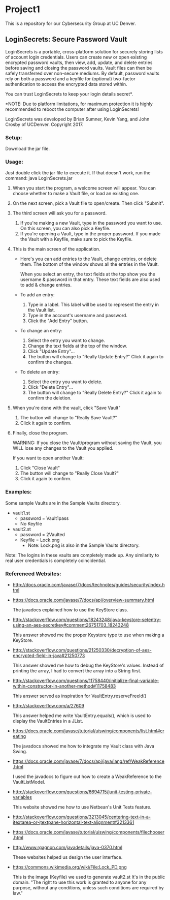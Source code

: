 # Project1

This is a repository for our Cybersecurity Group at UC Denver.

## LoginSecrets: Secure Password Vault

LoginSecrets is a portable, cross-platform solution for securely storing lists of account login credentials.  Users can create new or open existing encrypted password vaults, then view, add, update, and delete entries before saving and closing the password vaults.  Vault files can then be safely transferred over non-secure mediums.
By default, password vaults rely on both a password and a keyfile for (optional) two-factor authentication to access the encrypted data stored within.

You can trust LoginSecrets to keep your login details secret*.

*NOTE:  Due to platform limitations, for maximum protection it is highly recommended to reboot the computer after using LoginSecrets!

LoginSecrets was developed by Brian Sumner, Kevin Yang, and John Crosby of UCDenver.  Copyright 2017.

### Setup:

Download the jar file.

### Usage:

Just double click the jar file to execute it.
If that doesn't work, run the command:
	java LoginSecrets.jar

1. When you start the program, a welcome screen will appear.
	You can choose whether to make a Vault file, or load an existing one.
2. On the next screen, pick a Vault file to open/create.
	Then click "Submit".
3. The third screen will ask you for a password.
	1. If you're making a new Vault, type in the password you want to use.
		On this screen, you can also pick a Keyfile.
	2. If you're opening a Vault, type in the proper password.
		If you made the Vault with a Keyfile, make sure to pick the Keyfile.
4. This is the main screen of the application.
	* Here's you can add entries to the Vault, change entries, or delete them.
		The bottom of the window shows all the entries in the Vault.
		
		When you select an entry, the text fields at the top show you the username & password in that entry.
			These text fields are also used to add & change entries.
	* To add an entry:
		1. Type in a label. This label will be used to represent the entry in the Vault list.
		2. Type in the account's username and password.
		3. Click the "Add Entry" button.
	* To change an entry:
		1. Select the entry you want to change.
		2. Change the text fields at the top of the window.
		3. Click "Update Entry"...
		4. The button will change to "Really Update Entry?"
			Click it again to confirm the changes.
	* To delete an entry:
		1. Select the entry you want to delete.
		2. Click "Delete Entry"...
		3. The button will change to "Really Delete Entry?"
			Click it again to confirm the deletion.
5. When you're done with the vault, click "Save Vault"
	1. The button will change to "Really Save Vault?"
	2. Click it again to confirm.
6. Finally, close the program.

	WARNING: If you close the Vault/program without saving the Vault, you WILL lose any changes to the Vault you applied.
	
	If you want to open another Vault:
	1. Click "Close Vault"
	2. The button will change to "Really Close Vault?"
	3. Click it again to confirm.


### Examples:

Some sample Vaults are in the Sample Vaults directory.
* vault1.st
	* password = Vault1pass
	* No Keyfile
* vault2.st
	* password = 2Vaulted
	* Keyfile = Lock.png
		* Note: Lock.png is also in the Sample Vaults directory.

Note: The logins in these vaults are completely made up.
	Any similarity to real user credentials is completely coincidential.


### Referenced Websites:

* http://docs.oracle.com/javase/7/docs/technotes/guides/security/index.html
* https://docs.oracle.com/javase/7/docs/api/overview-summary.html

	The javadocs explained how to use the KeyStore class.

* http://stackoverflow.com/questions/18243248/java-keystore-setentry-using-an-aes-secretkey#comment26751703_18243248

	This answer showed me the proper Keystore type to use when making a KeyStore.

* http://stackoverflow.com/questions/21250330/decryption-of-aes-encrypted-field-in-java#21250773

	This answer showed me how to debug the KeyStore's values.
	Instead of printing the array, I had to convert the array into a String first.

* http://stackoverflow.com/questions/11758440/initialize-final-variable-within-constructor-in-another-method#11758483

	This answer served as inspiration for VaultEntry.reserveFreeId()

* http://stackoverflow.com/a/27609

	This answer helped me write VaultEntry.equals(), which is used to display the VaultEntries in a JList.

* https://docs.oracle.com/javase/tutorial/uiswing/components/list.html#creating

	The javadocs showed me how to integrate my Vault class with Java Swing.
	
* https://docs.oracle.com/javase/7/docs/api/java/lang/ref/WeakReference.html

	I used the javadocs to figure out how to create a WeakReference to the VaultListModel.

* http://stackoverflow.com/questions/6694715/junit-testing-private-variables

	This website showed me how to use Netbean's Unit Tests feature.

* http://stackoverflow.com/questions/3213045/centering-text-in-a-jtextarea-or-jtextpane-horizontal-text-alignment#3213361
* https://docs.oracle.com/javase/tutorial/uiswing/components/filechooser.html
* http://www.rgagnon.com/javadetails/java-0370.html

	These websites helped us design the user interface.

* https://commons.wikimedia.org/wiki/File:Lock_PD.png

	This is the image (Keyfile) we used to generate vault2.st
	It's in the public domain. "The right to use this work is granted to anyone for any purpose, without any conditions, unless such conditions are required by law."
